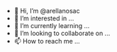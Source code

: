- 👋 Hi, I’m @arellanosac
- 👀 I’m interested in ...
- 🌱 I’m currently learning ...
- 💞️ I’m looking to collaborate on ...
- 📫 How to reach me ...

<!---
arellanosac/arellanosac is a ✨ special ✨ repository because its `README.md` (this file) appears on your GitHub profile.
You can click the Preview link to take a look at your changes.
--->
